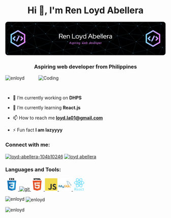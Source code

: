 <h1 align="center">Hi 👋, I'm Ren Loyd Abellera</h1>
<div align="center"><img src="https://github.com/enloyd/enloyd/blob/main/github-header-image.png.png"></div>
<h3 align="center">Aspiring web developer from Philippines</h3>
<img align="right" alt="Coding" width="400" src="https://camo.githubusercontent.com/91f761cf0b31ba15ac04224f132e49a063ee6163ded1a0539a263d8afca8e744/68747470733a2f2f696d6167652e6962622e636f2f6a456b6364642f66726f6e745f656e645f646576656c6f706572735f6f70656e696e67735f312e676966">

<p align="left"> <img src="https://komarev.com/ghpvc/?username=enloyd&label=Profile%20views&color=0e75b6&style=flat" alt="enloyd" /> </p>

<p align="left"> <a href="https://twitter.com/" target="blank"><img src="https://img.shields.io/twitter/follow/?logo=twitter&style=for-the-badge" alt="" /></a> </p>

- 🔭 I’m currently working on **DHPS**

- 🌱 I’m currently learning **React.js**

- 📫 How to reach me **loyd.la01@gmail.com**

- ⚡ Fun fact **I am lazyyyy**

<h3 align="left">Connect with me:</h3>
<p align="left">
<a href="https://linkedin.com/in/loyd-abellera-104b10246" target="blank"><img align="center" src="https://raw.githubusercontent.com/rahuldkjain/github-profile-readme-generator/master/src/images/icons/Social/linked-in-alt.svg" alt="loyd-abellera-104b10246" height="30" width="40" /></a>
<a href="https://fb.com/loyd abellera" target="blank"><img align="center" src="https://raw.githubusercontent.com/rahuldkjain/github-profile-readme-generator/master/src/images/icons/Social/facebook.svg" alt="loyd abellera" height="30" width="40" /></a>
</p>

<h3 align="left">Languages and Tools:</h3>
<p align="left"> <a href="https://www.w3schools.com/css/" target="_blank" rel="noreferrer"> <img src="https://raw.githubusercontent.com/devicons/devicon/master/icons/css3/css3-original-wordmark.svg" alt="css3" width="40" height="40"/> </a> <a href="https://git-scm.com/" target="_blank" rel="noreferrer"> <img src="https://www.vectorlogo.zone/logos/git-scm/git-scm-icon.svg" alt="git" width="40" height="40"/> </a> <a href="https://www.w3.org/html/" target="_blank" rel="noreferrer"> <img src="https://raw.githubusercontent.com/devicons/devicon/master/icons/html5/html5-original-wordmark.svg" alt="html5" width="40" height="40"/> </a> <a href="https://developer.mozilla.org/en-US/docs/Web/JavaScript" target="_blank" rel="noreferrer"> <img src="https://raw.githubusercontent.com/devicons/devicon/master/icons/javascript/javascript-original.svg" alt="javascript" width="40" height="40"/> </a> <a href="https://www.mysql.com/" target="_blank" rel="noreferrer"> <img src="https://raw.githubusercontent.com/devicons/devicon/master/icons/mysql/mysql-original-wordmark.svg" alt="mysql" width="40" height="40"/> </a> <a href="https://reactjs.org/" target="_blank" rel="noreferrer"> <img src="https://raw.githubusercontent.com/devicons/devicon/master/icons/react/react-original-wordmark.svg" alt="react" width="40" height="40"/> </a> </p>

<p><img align="left" src="https://github-readme-stats.vercel.app/api/top-langs?username=enloyd&show_icons=true&locale=en&layout=compact" alt="enloyd" /></p>

<p>&nbsp;<img align="center" src="https://github-readme-stats.vercel.app/api?username=enloyd&show_icons=true&locale=en" alt="enloyd" /></p>

<p><img align="center" src="https://github-readme-streak-stats.herokuapp.com/?user=enloyd&" alt="enloyd" /></p>

